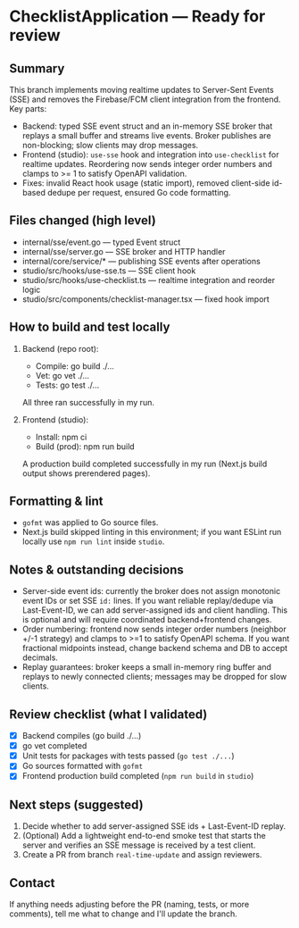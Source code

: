 ChecklistApplication — Ready for review
=====================================

Summary
-------
This branch implements moving realtime updates to Server-Sent Events (SSE) and removes the Firebase/FCM client integration from the frontend. Key parts:

- Backend: typed SSE event struct and an in-memory SSE broker that replays a small buffer and streams live events. Broker publishes are non-blocking; slow clients may drop messages.
- Frontend (studio): `use-sse` hook and integration into `use-checklist` for realtime updates. Reordering now sends integer order numbers and clamps to >= 1 to satisfy OpenAPI validation.
- Fixes: invalid React hook usage (static import), removed client-side id-based dedupe per request, ensured Go code formatting.

Files changed (high level)
--------------------------
- internal/sse/event.go           — typed Event struct
- internal/sse/server.go          — SSE broker and HTTP handler
- internal/core/service/*         — publishing SSE events after operations
- studio/src/hooks/use-sse.ts    — SSE client hook
- studio/src/hooks/use-checklist.ts — realtime integration and reorder logic
- studio/src/components/checklist-manager.tsx — fixed hook import

How to build and test locally
-----------------------------
1) Backend (repo root):

   - Compile: go build ./...
   - Vet: go vet ./...
   - Tests: go test ./...

   All three ran successfully in my run.

2) Frontend (studio):

   - Install: npm ci
   - Build (prod): npm run build

   A production build completed successfully in my run (Next.js build output shows prerendered pages).

Formatting & lint
-----------------
- `gofmt` was applied to Go source files.
- Next.js build skipped linting in this environment; if you want ESLint run locally use `npm run lint` inside `studio`.

Notes & outstanding decisions
-----------------------------
- Server-side event ids: currently the broker does not assign monotonic event IDs or set SSE `id:` lines. If you want reliable replay/dedupe via Last-Event-ID, we can add server-assigned ids and client handling. This is optional and will require coordinated backend+frontend changes.
- Order numbering: frontend now sends integer order numbers (neighbor +/-1 strategy) and clamps to >=1 to satisfy OpenAPI schema. If you want fractional midpoints instead, change backend schema and DB to accept decimals.
- Replay guarantees: broker keeps a small in-memory ring buffer and replays to newly connected clients; messages may be dropped for slow clients.

Review checklist (what I validated)
----------------------------------
- [x] Backend compiles (go build ./...)
- [x] go vet completed
- [x] Unit tests for packages with tests passed (`go test ./...`)
- [x] Go sources formatted with `gofmt`
- [x] Frontend production build completed (`npm run build` in `studio`)

Next steps (suggested)
----------------------
1. Decide whether to add server-assigned SSE ids + Last-Event-ID replay.
2. (Optional) Add a lightweight end-to-end smoke test that starts the server and verifies an SSE message is received by a test client.
3. Create a PR from branch `real-time-update` and assign reviewers.

Contact
-------
If anything needs adjusting before the PR (naming, tests, or more comments), tell me what to change and I'll update the branch.
